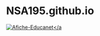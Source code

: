 # NSA195.github.io
<a href='https://postimg.cc/fJFsXrjB' target='_blank'><img src='https://i.postimg.cc/XYNvMMZS/Afiche-Educanet.png' border='0' alt='Afiche-Educanet'/></a
